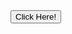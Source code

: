<html lang="en">
    <head>
        <meta charset="utf-8">
        <meta name="viewport" content="width=device-width, initial-scale=1">
        <link href="https://cdn.jsdelivr.net/npm/bootstrap@5.0.2/dist/css/bootstrap.min.css" rel="stylesheet" integrity="sha384-EVSTQN3/azprG1Anm3QDgpJLIm9Nao0Yz1ztcQTwFspd3yD65VohhpuuCOmLASjC" crossorigin="anonymous">
        <title>Page Title</title>
    </head>
    <body>
        <div class='position-absolute top-50 start-50 translate-middle'>
            <button id='button' class='btn btn-primary btn-lg' onclick='mulai()'> Click Here! </button>
            <div id='iloveyou' style='display: none;'>
                <h2 class='text-center'>Aku sayang kamu<br>&#10084;&#65039;</h2>
            </div>
        </div>
        <span id='hati' class='fixed-bottom text-center my-3' onclick='hati()'></span>
        <script src="https://cdn.jsdelivr.net/npm/sweetalert2@11.0.19/dist/sweetalert2.all.min.js"></script>
        <script type="text/javascript">
            const author = 'Adit';
            document.getElementById('hati').innerHTML = `Made with &#10084;&#65039; by ${author}`;
            const swals = Swal.mixin({
                cancelButtonColor: '#d33',
                confirmButtonColor: '#3085d6',
            });
            async function mulai(){
                await swals.fire('Halo Cantik', 'Aku ada pertanyaan nih buat kamu', 'question');
                await swals.fire('Jawab yang jujur ya!');
                await swals.fire('Awas aja kalo boong!!','','error');
                var { value: nama } = await swals.fire({
                    title: 'Masukin nama kamu dulu',
                    input: 'text',
                    showCancelButton: true,
                });
                if(nama){
                    var { isConfirmed: sayang } = await swals.fire({
                        title: `${nama} sayang ga sama ${author}`,
                        confirmButtonText: 'Sayang',
                        cancelButtonText: 'Gak',
                        showCancelButton: true,
                    });
                    if(sayang){
                        await swals.fire('Aku juga sayang banget sama kamu');
                        var { value: persen } = await swals.fire({
                            title: 'Seberapa sayang emangnya?',
                            icon: 'question',
                            input: 'range',
                            inputLabel: 'Antara 1-100 ya',
                            inputAttributes: {
                                min: 1,
                                max: 100,
                            },
                            inputValue: 50
                        });
                        if(persen){
                            await swals.fire(`Makasih ya udah sayang sama ${author} ${persen}%`);
                            var { isConfirmed: kangen } = await swals.fire({
                                title: 'Sekarang kamu kangen ga sama aku?',
                                confirmButtonText: 'Kangen',
                                cancelButtonText: 'Gak!',
                                showCancelButton: true,
                            });
                            if(kangen){
                                await swals.fire('Huhu iya aku juga kangen kamu :((');
                                await swals.fire('Terakhir deh sayang');
                                await swals.fire('Coba klik ikon hati di paling bawah dong');
                            } else {
                                //gak kangen
                            }
                        }
                    } else {
                        //gak sayang
                    }
                } else {
                    //gak isi nama
                }
            }
        function hati(){
            document.getElementById('button').style = 'display: none';
            document.getElementById('iloveyou').style = '';
            startConfetti();
        }
        </script>
        <script type="text/javascript" src="https://www.cssscript.com/demo/confetti-falling-animation/confetti.js"></script>
        <!-- <script src="https://cdn.jsdelivr.net/npm/bootstrap@5.0.2/dist/js/bootstrap.bundle.min.js" integrity="sha384-MrcW6ZMFYlzcLA8Nl+NtUVF0sA7MsXsP1UyJoMp4YLEuNSfAP+JcXn/tWtIaxVXM" crossorigin="anonymous"></script> -->
    </body>
</html>
